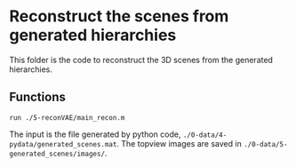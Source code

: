 # Reconstruct the scenes from generated hierarchies
This folder is the code to reconstruct the 3D scenes from the generated hierarchies.

## Functions
```
run ./5-reconVAE/main_recon.m
```
The input is the file generated by python code, `./0-data/4-pydata/generated_scenes.mat`.
The topview images are saved in `./0-data/5-generated_scenes/images/`.